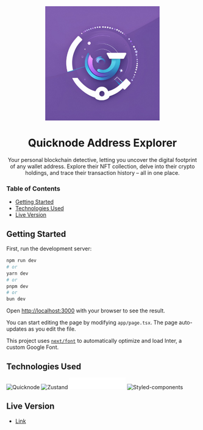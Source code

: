 <div align="center">
    <img src="./public/logo.png" width="300px" />
    <h1>Quicknode Address Explorer</h1>
    <p>Your personal blockchain detective, letting you uncover the digital footprint of any wallet address. Explore their NFT collection, delve into their crypto holdings, and trace their transaction history – all in one place.</p>
</div>

### Table of Contents

- [Getting Started](#getting-started)
- [Technologies Used](#technologies-used)
- [Live Version](#live-version)

## Getting Started

First, run the development server:

```bash
npm run dev
# or
yarn dev
# or
pnpm dev
# or
bun dev
```

Open [http://localhost:3000](http://localhost:3000) with your browser to see the result.

You can start editing the page by modifying `app/page.tsx`. The page auto-updates as you edit the file.

This project uses [`next/font`](https://nextjs.org/docs/basic-features/font-optimization) to automatically optimize and load Inter, a custom Google Font.

## Technologies Used

<div align="left">
    <img alt="Quicknode" src="https://www.quicknode.com/docs/img/logo.svg"  height="30px" title="Quicknode" />
    <img alt="Zustand" src="https://docs.pmnd.rs/_next/image?url=%2F_next%2Fstatic%2Fmedia%2Fzustand-icon.8507f6a0.png&w=2048&q=75" height="30px" title="Zustand" />
    <img alt="Next.js" src="./public/next-light.svg" height="30px" title="Next.js" /> 
    <img alt="Styled-components" src="https://styled-components.com/nav-logo.png"  height="30px" title="Styled-components" />
</div>

## Live Version

- [Link]()
